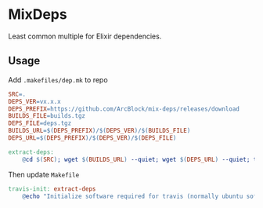 # MixDeps

Least common multiple for Elixir dependencies.

## Usage

Add `.makefiles/dep.mk` to repo

```Makefile
SRC=.
DEPS_VER=vx.x.x
DEPS_PREFIX=https://github.com/ArcBlock/mix-deps/releases/download
BUILDS_FILE=builds.tgz
DEPS_FILE=deps.tgz
BUILDS_URL=$(DEPS_PREFIX)/$(DEPS_VER)/$(BUILDS_FILE)
DEPS_URL=$(DEPS_PREFIX)/$(DEPS_VER)/$(DEPS_FILE)

extract-deps:
	@cd $(SRC); wget $(BUILDS_URL) --quiet; wget $(DEPS_URL) --quiet; tar zxf $(BUILDS_FILE); tar zxf $(DEPS_FILE); rm $(BUILDS_FILE) $(DEPS_FILE);
```

Then update `Makefile`

```Makefile
travis-init: extract-deps
	@echo "Initialize software required for travis (normally ubuntu software)"
```
